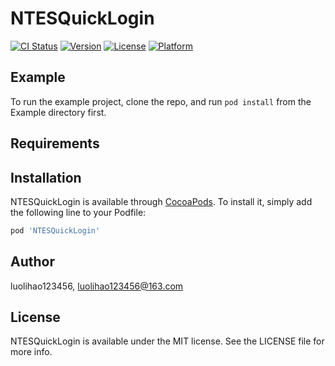 # NTESQuickLogin

[![CI Status](https://img.shields.io/travis/luolihao123456/NTESQuickLogin.svg?style=flat)](https://travis-ci.org/luolihao123456/NTESQuickLogin)
[![Version](https://img.shields.io/cocoapods/v/NTESQuickLogin.svg?style=flat)](https://cocoapods.org/pods/NTESQuickLogin)
[![License](https://img.shields.io/cocoapods/l/NTESQuickLogin.svg?style=flat)](https://cocoapods.org/pods/NTESQuickLogin)
[![Platform](https://img.shields.io/cocoapods/p/NTESQuickLogin.svg?style=flat)](https://cocoapods.org/pods/NTESQuickLogin)

## Example

To run the example project, clone the repo, and run `pod install` from the Example directory first.

## Requirements

## Installation

NTESQuickLogin is available through [CocoaPods](https://cocoapods.org). To install
it, simply add the following line to your Podfile:

```ruby
pod 'NTESQuickLogin'
```

## Author

luolihao123456, luolihao123456@163.com

## License

NTESQuickLogin is available under the MIT license. See the LICENSE file for more info.
